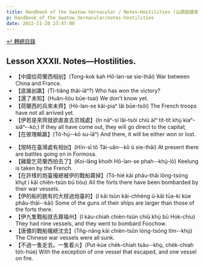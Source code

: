 ```yaml
---
title: Handbook of the Swatow Vernacular / Notes—Hostilities (汕頭話讀本之戰爭(補))
p: Handbook_of_the_Swatow_Vernacular/notes-hostilities
date: 2022-11-20 23:47:00
---
```


[↩️ 轉總目錄](/Handbook_of_the_Swatow_Vernacular)

## Lesson XXXII. Notes—Hostilities.

* 【中國佮荷蘭西相刣】(Tong-kok kah Hô-lan-se sie-thâi) War between China and France.
* 【底誰刣羸】(Tî-tiâng thâi-iâⁿ?) Who has won the victory?
* 【還了未知】(Huân-lióu būe-tsai) We don't know yet.
* 【荷蘭西的兵來未齊】(Hô-lan-se kâi-piaⁿ lâi būe-tsôi) The French troops have not all arrived yet.
* 【伊若是來齊就欲直直去京城處】(In nāⁿ-sĩ lâi-tsôi chiũ àiⁿ tít-tít khṳ̀ kiaⁿ-siâⁿ--kō;) If they all have come out, they will go direct to the capital;
* 【在彼塊輸羸】(Tõ-hṳ́--kō su-iâⁿ) And there, it will be either won or lost.
<!--more-->
* 【現時在臺灣處有相刣】(Hīn-sî tõ Tâi-uân--kō ũ sie-thâi) At present there are battles going on in Formosa.
* 【雞籠乞荷蘭西拍去了】(Koi-lâng khoih Hô-lan-se phah--khṳ̀-lō) Keelung is taken by the French.
* 【在許樣的炮臺攏總被伊的戰船霧掉】(Tõ-hié kâi phâu-thâi lông-tsóng khṳt i kâi chiên-tsûn bū tiòu) All the forts there have been bombarded by their war vessels.
* 【伊的船的銃有的大枝過炮臺的】(I kâi tsûn kâi-chhèng ũ-kâi tūa-ki kùe phâu-thâi--kâi) Some of the guns of their ships are larger than those of the forts there.
* 【伊九隻戰船就去霧福州】(I káu-chiah chièn-tsûn chiũ khṳ̀ bū Hok-chiu) They had nine vessels, and they went to bombard Foochow.
* 【唐儂的戰船攏總沈去】(Tn̂g-nâng kâi chièn-tsûn lóng-tsóng tîm--khṳ̀) The Chinese war vessels were all sunk.
* 【不過一隻走去。一隻着火】(Put-kùe chék-chiah tsáu--khṳ̀, chék-chiah tóh-húe) With the exception of one vessel that escaped, and one vessel on fire.
